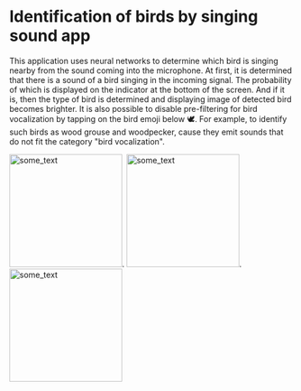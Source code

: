 #  Identification of birds by singing sound app

This application uses neural networks to determine which bird is singing nearby from the sound coming into the microphone. At first, it is determined that there is a sound of a bird singing in the incoming signal. The probability of which is displayed on the indicator at the bottom of the screen. And if it is, then the type of bird is determined and displaying image of detected bird becomes brighter.
It is also possible to disable pre-filtering for bird vocalization by tapping on the bird emoji below 🕊. For example, to identify such birds as wood grouse and woodpecker, cause they emit sounds that do not fit the category "bird vocalization".


<img src="https://user-images.githubusercontent.com/56091198/129181842-4f7134a3-9357-4c29-b854-52598c026519.png" width="200" alt="some_text">.
 <img src="https://user-images.githubusercontent.com/56091198/129181853-11cab2f6-743c-491c-9add-f0f367227381.png" width="200" alt="some_text">. 
 <img src="https://user-images.githubusercontent.com/56091198/129181863-e410fe31-2b41-457a-8730-25a0718bafb7.png" width="200" alt="some_text">
